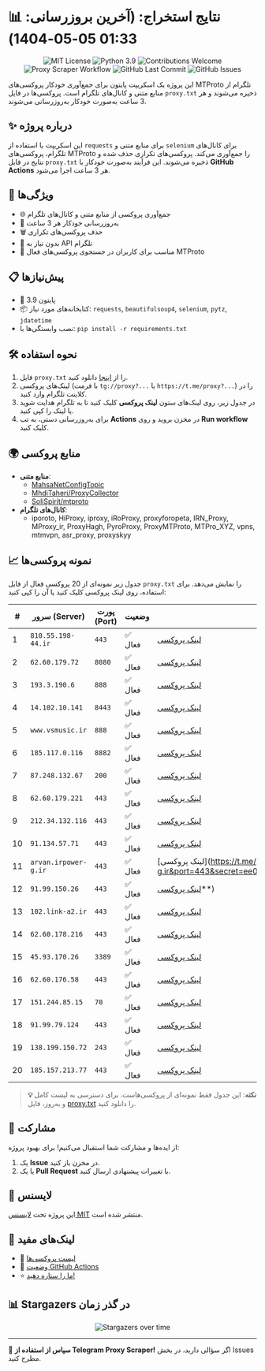 # 📊 نتایج استخراج: (آخرین بروزرسانی: 01:33 05-05-1404)

<p align="center">
  <img src="https://img.shields.io/badge/license-MIT-blue.svg" alt="MIT License" />
  <img src="https://img.shields.io/badge/python-3.9-blue" alt="Python 3.9" />
  <img src="https://img.shields.io/badge/contributions-welcome-brightgreen.svg?style=flat" alt="Contributions Welcome" />
  <img src="https://github.com/Poriya58p/telegram-proxy-scraper/actions/workflows/scraper.yml/badge.svg" alt="Proxy Scraper Workflow" />
  <img src="https://img.shields.io/github/last-commit/Argh94/telegram-proxy-scraper" alt="GitHub Last Commit" />
  <img src="https://img.shields.io/github/issues/Argh94/telegram-proxy-scraper" alt="GitHub Issues" />
</p>

این پروژه یک اسکریپت پایتون برای جمع‌آوری خودکار پروکسی‌های MTProto تلگرام از منابع متنی و کانال‌های تلگرام است. پروکسی‌ها در فایل `proxy.txt` ذخیره می‌شوند و هر 3 ساعت به‌صورت خودکار به‌روزرسانی می‌شوند.

## ✨ درباره پروژه

این اسکریپت با استفاده از `requests` برای منابع متنی و `selenium` برای کانال‌های تلگرام، پروکسی‌های MTProto را جمع‌آوری می‌کند. پروکسی‌های تکراری حذف شده و نتایج در فایل `proxy.txt` ذخیره می‌شوند. این فرآیند به‌صورت خودکار با **GitHub Actions** هر 3 ساعت اجرا می‌شود.

## 🚀 ویژگی‌ها
- 🌐 جمع‌آوری پروکسی از منابع متنی و کانال‌های تلگرام
- 🔄 به‌روزرسانی خودکار هر 3 ساعت
- 🗑 حذف پروکسی‌های تکراری
- 🔑 بدون نیاز به API تلگرام
- 📱 مناسب برای کاربران در جستجوی پروکسی‌های فعال MTProto

## 📋 پیش‌نیازها
- 🐍 پایتون 3.9
- 📦 کتابخانه‌های مورد نیاز: `requests`, `beautifulsoup4`, `selenium`, `pytz`, `jdatetime`
- نصب وابستگی‌ها با: `pip install -r requirements.txt`

## 🛠 نحوه استفاده
1. فایل `proxy.txt` را از [اینجا](proxy.txt) دانلود کنید.
2. لینک‌های پروکسی (با فرمت `tg://proxy?...` یا `https://t.me/proxy?...`) را در کلاینت تلگرام وارد کنید.
3. در جدول زیر، روی لینک‌های ستون **لینک پروکسی** کلیک کنید تا به تلگرام هدایت شوید یا لینک را کپی کنید.
4. برای به‌روزرسانی دستی، به تب **Actions** در مخزن بروید و روی **Run workflow** کلیک کنید.

## 🌍 منابع پروکسی
- **منابع متنی**:
  - [MahsaNetConfigTopic](https://raw.githubusercontent.com/MahsaNetConfigTopic/proxy/main/proxies.txt)
  - [MhdiTaheri/ProxyCollector](https://raw.githubusercontent.com/MhdiTaheri/ProxyCollector/main/proxy.txt)
  - [SoliSpirit/mtproto](https://raw.githubusercontent.com/SoliSpirit/mtproto/master/all_proxies.txt)
- **کانال‌های تلگرام**:
  - iporoto, HiProxy, iproxy, iRoProxy, proxyforopeta, IRN_Proxy, MProxy_ir, ProxyHagh, PyroProxy, ProxyMTProto, MTPro_XYZ, vpns, mtmvpn, asr_proxy, proxyskyy

## 📈 نمونه پروکسی‌ها
جدول زیر نمونه‌ای از 20 پروکسی فعال از فایل `proxy.txt` را نمایش می‌دهد. برای استفاده، روی لینک پروکسی کلیک کنید یا آن را کپی کنید:

| # | سرور (Server) | پورت (Port) | وضعیت | لینک پروکسی |
|---|---------------|-------------|-------|-------------|
| 1 | `810.55.198-44.ir` | `443` | ✅ فعال | [لینک پروکسی](https://t.me/proxy?server=810.55.198-44.ir&port=443&secret=7td9tD7jch8Py0Ck_2O1zSdtZWRpYS5zdGVhbXBvd2VyZWQuY29t) |
| 2 | `62.60.179.72` | `8080` | ✅ فعال | [لینک پروکسی](https://t.me/proxy?server=62.60.179.72&port=8080&secret=7gAA8A8Pd1VV____9QBuLmltZWRpYS5zdGVhbXBvd2VyZWQuY29t) |
| 3 | `193.3.190.6` | `888` | ✅ فعال | [لینک پروکسی](https://t.me/proxy?server=193.3.190.6&port=888&secret=79e344818749bd7ac519130220c25d09) |
| 4 | `14.102.10.141` | `8443` | ✅ فعال | [لینک پروکسی](https://t.me/proxy?server=14.102.10.141&port=8443&secret=eeNEgYdJvXrFGRMCIMJdCQ) |
| 5 | `www.vsmusic.ir` | `888` | ✅ فعال | [لینک پروکسی](https://t.me/proxy?server=www.vsmusic.ir&port=888&secret=7gwwYoISy716xRkTAgVSXRVpYS5zdGVhbXBvd2VyZWQuY29t) |
| 6 | `185.117.0.116` | `8882` | ✅ فعال | [لینک پروکسی](https://t.me/proxy?server=185.117.0.116&port=8882&secret=eed700433aba3557d5e83d82beb4ab735873332e616d617a6f6e6177732e636f6) |
| 7 | `87.248.132.67` | `200` | ✅ فعال | [لینک پروکسی](https://t.me/proxy?server=87.248.132.67&port=200&secret=eeNEgYdJvXrFGRMCIMJdCQ) |
| 8 | `62.60.179.221` | `443` | ✅ فعال | [لینک پروکسی](https://t.me/proxy?server=62.60.179.221&port=443&secret=eed77db43ee3721f0fcb40a4ff63b5cd276D656469612E737465616D706F77657265642E636F6D) |
| 9 | `212.34.132.116` | `443` | ✅ فعال | [لینک پروکسی](https://t.me/proxy?server=212.34.132.116&port=443&secret=1320PuNyHw_LQKT_Y7XNJw==) |
| 10 | `91.134.57.71` | `443` | ✅ فعال | [لینک پروکسی](https://t.me/proxy?server=91.134.57.71&port=443&secret=ee915818963f39435ebc8d07feb36afcb76564782e636f6d) |
| 11 | `arvan.irpower-g.ir` | `443` | ✅ فعال | [لینک پروکسی](https://t.me/proxy?server=arvan.irpower-g.ir&port=443&secret=ee07df7df7df7dfffffdfffffffffffc07646f776e6c6f61642e77696e646f77737570646174652e636f6d|[پروکسی](https://t.me/proxy?server=NoVA.irpower-g.ir) |
| 12 | `91.99.150.26` | `443` | ✅ فعال | [لینک پروکسی](https://t.me/proxy?server=91.99.150.26&port=443&secret=7gAA8A8Pd1VV____9QBuLmltZWRpYS5zdGVhbXBvd2VyZWQuY29t)**) |
| 13 | `102.link-a2.ir` | `443` | ✅ فعال | [لینک پروکسی](https://t.me/proxy?server=102.link-a2.ir&port=443&secret=eed77db43ee3721f0fcb40a4ff63b5cd276D656469612E737465616D706F77657265642E636F6D) |
| 14 | `62.60.178.216` | `443` | ✅ فعال | [لینک پروکسی](https://t.me/proxy?server=62.60.178.216&port=443&secret=eed77db43ee3721f0fcb40a4ff63b5cd276D656469612E737465616D706F77657265642E636F6D) |
| 15 | `45.93.170.26` | `3389` | ✅ فعال | [لینک پروکسی](https://t.me/proxy?server=45.93.170.26&port=3389&secret=eeeeeeeeeeeeeeeeeeeeeeeeeeeeeeeeee31302e31302e33342e3336) |
| 16 | `62.60.176.58` | `443` | ✅ فعال | [لینک پروکسی](https://t.me/proxy?server=62.60.176.58&port=443&secret=7hYDAQIAAQAH8AMDhuJMOt1tZWRpYS5zdGVhbXBvd2VyZWQuY29tbWVkaWEuc3RlYW1wb3dlcmVkLmNvbQ) |
| 17 | `151.244.85.15` | `70` | ✅ فعال | [لینک پروکسی](https://t.me/proxy?server=151.244.85.15&port=70&secret=7gffffffff) |
| 18 | `91.99.79.124` | `443` | ✅ فعال | [لینک پروکسی](https://t.me/proxy?server=91.99.79.124&port=443&secret=7gAA8A8Pd1VV____9QBuLmltZWRpYS5zdGVhbXBvd2VyZWQuY29t) |
| 19 | `138.199.150.72` | `243` | ✅ فعال | [لینک پروکسی](https://t.me/proxy?server=138.199.150.72&port=243&secret=79e462821249bd7ac519130220c25d09) |
| 20 | `185.157.213.77` | `443` | ✅ فعال | [لینک پروکسی](https://t.me/proxy?server=185.157.213.77&port=443&secret=7gAA8A8Pd1VV____9QBuLmltZWRpYS5zdGVhbXBvd2VyZWQuY29t) |


> **💡 نکته**: این جدول فقط نمونه‌ای از پروکسی‌هاست. برای دسترسی به لیست کامل و به‌روز، فایل [proxy.txt](proxy.txt) را دانلود کنید.

## 🤝 مشارکت
از ایده‌ها و مشارکت شما استقبال می‌کنیم! برای بهبود پروژه:
1. یک **Issue** در مخزن باز کنید.
2. یا یک **Pull Request** با تغییرات پیشنهادی ارسال کنید.

## 📜 لایسنس
این پروژه تحت [لایسنس MIT](https://github.com/Argh94/telegram-proxy-scraper/blob/main/Files/LISENSE) منتشر شده است.

## 🔗 لینک‌های مفید
- 📄 [لیست پروکسی‌ها](proxy.txt)
- 🚀 [وضعیت GitHub Actions](https://github.com/Argh94/telegram-proxy-scraper/actions)
- ⭐ [ما را ستاره دهید!](https://github.com/Argh94/telegram-proxy-scraper)

## 📊 Stargazers در گذر زمان
<p align="center">
  <img src="https://starchart.cc/Argh94/telegram-proxy-scraper.svg?variant=adaptive" alt="Stargazers over time" />
</p>

---

🌟 **سپاس از استفاده از Telegram Proxy Scraper!** اگر سؤالی دارید، در بخش Issues مطرح کنید.
